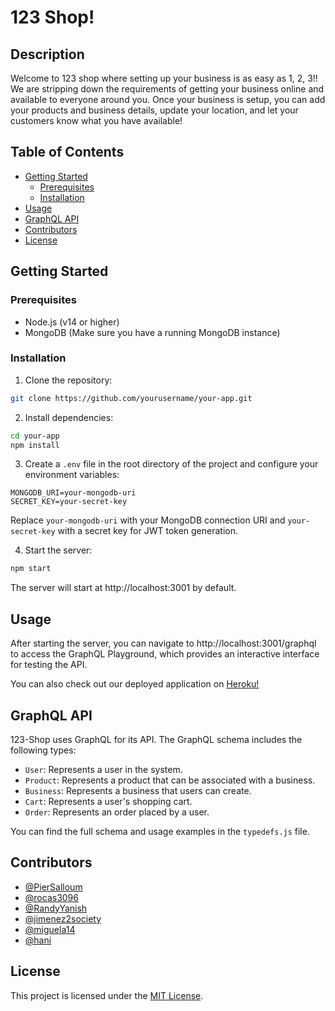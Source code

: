 # 123 Shop!

## Description

Welcome to 123 shop where setting up your business is as easy as 1, 2, 3!! We are stripping down the requirements of getting your business online and available to everyone around you. Once your business is setup, you can add your products and business details, update your location, and let your customers know what you have available!

## Table of Contents

- [Getting Started](#getting-started)
  - [Prerequisites](#prerequisites)
  - [Installation](#installation)
- [Usage](#usage)
- [GraphQL API](#graphql-api)
- [Contributors](#contributors)
- [License](#license)

## Getting Started

### Prerequisites

- Node.js (v14 or higher)
- MongoDB (Make sure you have a running MongoDB instance)

### Installation

1. Clone the repository:

```bash
git clone https://github.com/yourusername/your-app.git
```

2. Install dependencies:

```bash
cd your-app
npm install
```

3. Create a `.env` file in the root directory of the project and configure your environment variables:

```env
MONGODB_URI=your-mongodb-uri
SECRET_KEY=your-secret-key
```

Replace `your-mongodb-uri` with your MongoDB connection URI and `your-secret-key` with a secret key for JWT token generation.

4. Start the server:

```bash
npm start
```

The server will start at http://localhost:3001 by default.

## Usage

After starting the server, you can navigate to http://localhost:3001/graphql to access the GraphQL Playground, which provides an interactive interface for testing the API.

You can also check out our deployed application on [Heroku!](https://www.heroku.com/home)

## GraphQL API

123-Shop uses GraphQL for its API. The GraphQL schema includes the following types:

- `User`: Represents a user in the system.
- `Product`: Represents a product that can be associated with a business.
- `Business`: Represents a business that users can create.
- `Cart`: Represents a user's shopping cart.
- `Order`: Represents an order placed by a user.

You can find the full schema and usage examples in the `typedefs.js` file.

## Contributors

 - [@PierSalloum](https://github.com/PierSalloum)
 - [@rocas3096](https://github.com/rocas3096)
 - [@RandyYanish](https://github.com/RandyYanish)
 - [@jimenez2society](https://github.com/jimenez2society)
 - [@miguela14](https://github.com/miguela14)
 - [@hani](https://github.com/hani)

## License

This project is licensed under the [MIT License](LICENSE).
